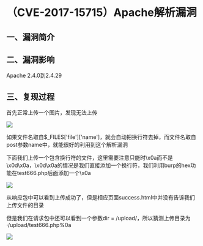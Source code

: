 （CVE-2017-15715）Apache解析漏洞
================================

一、漏洞简介
------------

二、漏洞影响
------------

Apache 2.4.0到2.4.29

三、复现过程
------------

首先正常上传一个图片，发现无法上传

![](/Users/aresx/Documents/VulWiki/.resource/(CVE-2017-15715)Apache解析漏洞/media/rId24.png)

如果文件名取自\$\_FILES\[\'file\'\]\[\'name\'\]，就会自动把换行符去掉，而文件名取自post参数name中，就能很好的利用到这个解析漏洞

下面我们上传一个包含换行符的文件，这里需要注意只能时\\x0a而不是\\x0d\\x0a，\\x0d\\x0a的情况是我们直接添加一个换行符，我们利用burp的hex功能在test666.php后面添加一个\\x0a

![](/Users/aresx/Documents/VulWiki/.resource/(CVE-2017-15715)Apache解析漏洞/media/rId25.png)

从响应包中可以看到上传成功了，但是相应页面success.html中并没有告诉我们上传文件的目录

但是我们在请求包中还可以看到一个参数dir =
/upload/，所以猜测上传目录为·/upload/test666.php%0a

![](/Users/aresx/Documents/VulWiki/.resource/(CVE-2017-15715)Apache解析漏洞/media/rId26.png)

